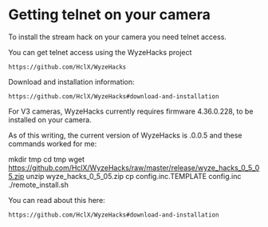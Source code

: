 # Getting telnet on your camera

To install the stream hack on your camera you need telnet access.

You can get telnet access using the WyzeHacks project

	https://github.com/HclX/WyzeHacks

Download and installation information:

	https://github.com/HclX/WyzeHacks#download-and-installation

For V3 cameras, WyzeHacks currently requires firmware 4.36.0.228, to be
installed on your camera.

As of this writing, the current version of WyzeHacks is .0.0.5 and these
commands worked for me:

  mkdir tmp
  cd tmp
  wget https://github.com/HclX/WyzeHacks/raw/master/release/wyze_hacks_0_5_05.zip
  unzip wyze_hacks_0_5_05.zip
  cp config.inc.TEMPLATE config.inc
  ./remote_install.sh

You can read about this here:

	https://github.com/HclX/WyzeHacks#download-and-installation

